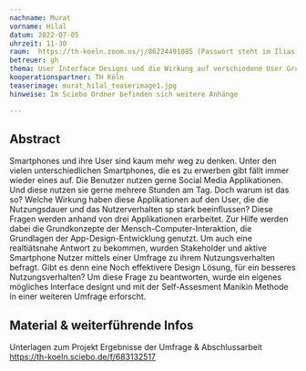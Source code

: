 ```yaml
---
nachname: Murat 
vorname: Hilal
datum: 2022-07-05
uhrzeit: 11-30
raum:  https://th-koeln.zoom.us/j/86224491085 (Passwort steht im Ilias) Präsentation
betreuer: gh
thema: User Interface Designs und die Wirkung auf verschiedene User Gruppen
kooperationspartner: TH Köln
teaserimage: murat_hilal_teaserimage1.jpg
hinweise: Im Sciebo Ordner befinden sich weitere Anhänge

---
```


## Abstract
Smartphones und ihre User sind kaum mehr weg zu denken. Unter den vielen unterschiedlichen Smartphones, die es zu erwerben gibt fällt immer wieder eines auf.
Die Benutzer nutzen gerne Social Media Applikationen. Und diese nutzen sie gerne mehrere Stunden am Tag. Doch warum ist das so?
Welche Wirkung haben diese Applikationen auf den User, die die Nutzungsdauer und das Nutzerverhalten sp stark beeinflussen?
Diese Fragen werden anhand von drei Applikationen erarbeitet. Zur Hilfe werden dabei die Grundkonzepte der Mensch-Computer-Interaktion, die Grundlagen der App-Design-Entwicklung genutzt.
Um auch eine realtiätsnahe Antwort zu bekommen, wurden Stakeholder und aktive Smartphone Nutzer mittels einer Umfrage zu ihrem Nutzungsverhalten befragt.
Gibt es denn eine Noch effektivere Design Lösung, für ein besseres Nutzungsverhalten? Um diese Frage zu beantworten, wurde ein eigenes mögliches Interface designt und mit der Self-Assesment Manikin Methode in einer weiteren Umfrage erforscht.


## Material & weiterführende Infos
Unterlagen zum Projekt 
Ergebnisse der Umfrage & Abschlussarbeit
https://th-koeln.sciebo.de/f/683132517